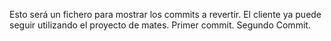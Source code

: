 Esto será un fichero para mostrar los commits a revertir. El cliente ya puede seguir utilizando el proyecto de mates. Primer commit. Segundo Commit.
